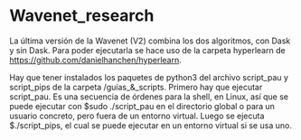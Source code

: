 # Wavenet_research

La última versión de la Wavenet (V2) combina los dos algoritmos, con Dask y sin Dask. Para poder ejecutarla se hace uso de la carpeta hyperlearn de https://github.com/danielhanchen/hyperlearn.

Hay que tener instalados los paquetes de python3 del archivo script_pau y script_pips de la carpeta /guías_&_scripts. Primero hay que ejecutar script_pau. Es una secuencia de órdenes para la shell, en Linux, así que se puede ejecutar con $sudo ./script_pau en el directorio global o para un usuario concreto, pero fuera de un entorno virtual. Luego se ejecuta $./script_pips, el cual se puede ejecutar en un entorno virtual si se usa uno.
